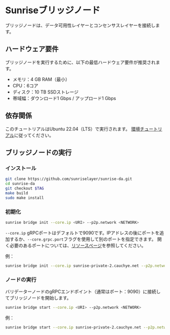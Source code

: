 # Sunriseブリッジノード

ブリッジノードは、データ可用性レイヤーとコンセンサスレイヤーを接続します。

## ハードウェア要件

ブリッジノードを実行するために、以下の最低ハードウェア要件が推奨されます。

- メモリ：4 GB RAM（最小）
- CPU：6コア
- ディスク：10 TB SSDストレージ
- 帯域幅：ダウンロード1 Gbps / アップロード1 Gbps

## 依存関係

このチュートリアルはUbuntu 22.04（LTS）で実行されます。
[環境チュートリアル](../../resources/environment.md)に従ってください。

## ブリッジノードの実行

### インストール

```bash
git clone https://github.com/sunriselayer/sunrise-da.git
cd sunrise-da
git checkout $TAG
make build
sudo make install
```

### 初期化

```bash
sunrise bridge init --core.ip <URI> --p2p.network <NETWORK>
```

`--core.ip` gRPCポートはデフォルトで9090です。IPアドレスの後にポートを追加するか、`--core.grpc.port`フラグを使用して別のポートを指定できます。
開く必要のあるポートについては、[リソースページ](../../resources/README.md)を参照してください。

例：

```bash
sunrise bridge init --core.ip sunrise-private-2.cauchye.net --p2p.network private
```

### ノードの実行

バリデーターノードのgRPCエンドポイント（通常はポート：9090）に接続してブリッジノードを開始します。

```bash
sunrise bridge start --core.ip <URI> --p2p.network <NETWORK>
```

例：

```bash
sunrise bridge start --core.ip sunrise-private-2.cauchye.net --p2p.network private
```
